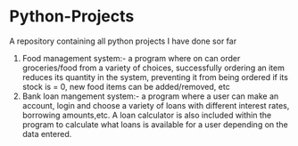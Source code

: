 # Python-Projects
A repository containing all python projects I have done sor far

1. Food management system:- a program where on can order groceries/food from a variety of choices, successfully ordering an item reduces its quantity in the system, preventing it from being ordered if its stock is = 0, new food items can be added/removed, etc
2. Bank loan mangement system:- a program where a user can make an account, login and choose a variety of loans with different interest rates, borrowing amounts,etc. A loan calculator is also included within the program to calculate what loans is available for a user depending on the data entered.

